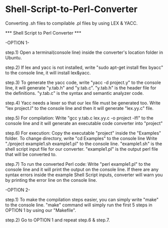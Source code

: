 # Shell-Script-to-Perl-Converter
Converting .sh files to compilable .pl files by using LEX &amp; YACC.

*** Shell Script to Perl Converter ***

-OPTION 1-

step.1) Open a terminal(console line) inside the converter's location folder in Ubuntu.

step.2) If lex and yacc is not installed, write "sudo apt-get install flex byacc" to the console line, it will install lex&yacc.

step.3) To generate the yacc code, write "yacc -d project.y" to the console line, it will generate "y.tab.h" and "y.tab.c".
	"y.tab.h" is the header file for the definitions. 
	"y.tab.c" is the syntax and semantic analyzer code.

step.4) Yacc needs a lexer so that our lex file must be generated too.
	Write "lex project.l" to the console line and then it will generate "lex.yy.c" file.

step.5) For compilation:
	Write "gcc y.tab.c lex.yy.c -o project -lfl" to the console line and it will generate an executable code converter into "project"

step.6) For execution:
	Copy the executable "project" inside the "Examples" folder.
	To change directory, write "cd Examples" to the console line
	Write "./project example1.sh example1.pl" to the console line.
	"example1.sh" is the shell script input file for our converter.
	"example1.pl" is the output perl file that will be converted to.

step.7) To run the converted Perl code:
	Write "perl example1.pl" to the console line and it will print the output on the console line.
	If there are any syntax errors inside the example Shell Script inputs, converter will warn you by printing the error line on the console line.

-OPTION 2-

step.1) To make the compilation steps easier, you can simply write "make" to the console line.
	"make" command will simply run the first 5 steps in OPTION 1 by using our "Makefile".

step.2) Go to OPTION 1 and repeat step.6 & step.7.
